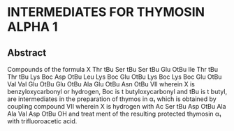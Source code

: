 # INTERMEDIATES FOR THYMOSIN ALPHA 1

## Abstract
Compounds of the formula X Thr tBu Ser tBu Ser tBu Glu OtBu Ile Thr tBu Thr tBu Lys Boc Asp OtBu Leu Lys Boc Glu OtBu Lys Boc Lys Boc Glu OtBu Val Val Glu OtBu Glu OtBu Ala Glu OtBu Asn OtBu VII wherein X is benzyloxycarbonyl or hydrogen, Boc is t butyloxycarbonyl and tBu is t butyl, are intermediates in the preparation of thymos in α₁ which is obtained by coupling compound VII wherein X is hydrogen with Ac Ser tBu Asp OtBu Ala Ala Val Asp OtBu OH and treat ment of the resulting protected thymosin α₁ with trifluoroacetic acid.